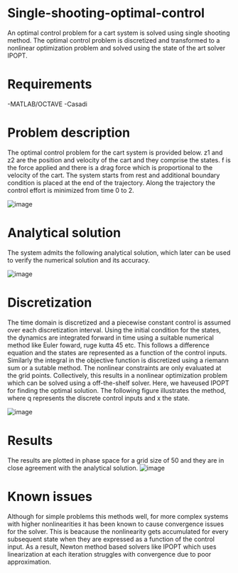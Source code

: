 # **Single-shooting-optimal-control**

An optimal control problem for a cart system is solved using single shooting method. The optimal control problem is discretized and transformed to a nonlinear optimization problem and solved using the state of the art solver IPOPT.

# Requirements
-MATLAB/OCTAVE
-Casadi


# Problem description

The optimal control problem for the cart system is provided below. z1 and z2 are the position and velocity of the cart and they comprise the states. f is the force applied and there is a drag force which is proportional to the velocity of the cart. The system starts from rest and additional boundary condition is placed at the end of the trajectory. Along the trajectory the control effort is minimized from time 0 to 2.

![image](https://user-images.githubusercontent.com/16457676/236567436-9d87b891-e74f-4299-802c-a394693c1f60.png)

# Analytical solution

The system admits the following analytical solution, which later can be used to verify the numerical solution and its accuracy.

![image](https://user-images.githubusercontent.com/16457676/236629178-b6da4837-b1d8-454d-9ec4-2d67fb1abeba.png)

# Discretization

The time domain is discretized and a piecewise constant control is assumed over each discretization interval. Using the initial condition for the states, the dynamics are integrated forward in time using a suitable numerical method like Euler foward, ruge kutta 45 etc. This follows a difference equation and the states are represented as a function of the control inputs. Similarly the integral in the objective function is discretized using a riemann sum or a sutable method. The nonlinear constraints are only evaluated at the grid points. Collectively, this results in a nonlinear optimization problem which can be solved using a off-the-shelf solver. Here, we haveused IPOPT for finding the optimal solution. The following figure illustrates the method, where q represents the discrete control inputs and x the state.

![image](https://user-images.githubusercontent.com/16457676/236629948-21ff2fb0-ab18-4f30-9996-298230e685be.png)

# Results

The results are plotted in phase space for a grid size of 50 and they are in close agreement with the analytical solution.
![image](https://user-images.githubusercontent.com/16457676/236630435-26ad7bcb-c5c5-4c6d-a366-9bd5ce6f8922.png)



# Known issues

Although for simple problems this methods well, for more complex systems with higher nonlinearities it has been known to cause convergence issues for the solver. This is beacause the nonlinearity gets accumulated for every subsequent state when they are expressed as a function of the control input. As a result, Newton method based solvers like IPOPT which uses linearization at each iteration struggles with convergence due to poor approximation.

